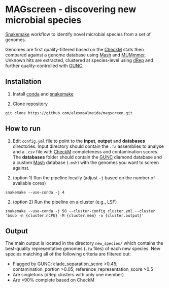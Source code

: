 # MAGscreen - discovering new microbial species

[Snakemake](https://snakemake.readthedocs.io/en/stable/getting_started/installation.html) workflow to identify novel microbial species from a set of genomes.

Genomes are first quality-filtered based on the [CheckM](https://github.com/Ecogenomics/CheckM) stats then compared against a genome database using [Mash](https://github.com/marbl/Mash) and [MUMmmer](http://mummer.sourceforge.net/). Unknown hits are extracted, clustered at species-level using [dRep](https://drep.readthedocs.io/en/latest/) and further quality-controlled with [GUNC](https://github.com/grp-bork/gunc).

## Installation

1. Install [conda](https://conda.io/projects/conda/en/latest/user-guide/install/index.html) and [snakemake](https://snakemake.readthedocs.io/en/stable/getting_started/installation.html)

2. Clone repository
```
git clone https://github.com/alexmsalmeida/magscreen.git
```

## How to run

1. Edit `config.yml` file to point to the <b>input</b>, <b>output</b> and <b>databases</b> directories. Input directory should contain the `.fa` assemblies to analyse and a `.csv` file with [CheckM](https://github.com/Ecogenomics/CheckM) completeness and contamination scores. The <b>databases</b> folder should contain the [GUNC](https://github.com/grp-bork/gunc) diamond database and a custom [Mash](https://github.com/marbl/Mash) database (`.msh`) with the genomes you want to screen against.

2. (option 1) Run the pipeline locally (adjust `-j` based on the number of available cores)
```
snakemake --use-conda -j 4
```
2. (option 2) Run the pipeline on a cluster (e.g., LSF)
```
snakemake --use-conda -j 50 --cluster-config cluster.yml --cluster 'bsub -n {cluster.nCPU} -M {cluster.mem} -o {cluster.output}'
```

## Output

The main output is located in the directory `new_species/` which contains the best-quality representative genomes (`.fa` files) of each new species. New species matching all of the following criteria are filtered out:

* Flagged by GUNC: clade_separation_score >0.45; contamination_portion >0.05; reference_representation_score >0.5
* Are singletons (dRep clusters with only one member)
* Are <90% complete based on CheckM
